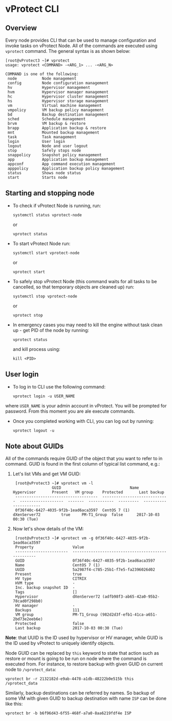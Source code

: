 # vProtect CLI

## Overview

Every node provides CLI that can be used to manage configuration and invoke tasks on vProtect Node. All of the commands are executed using `vprotect` command. The general syntax is as shown below:

```text
[root@vProtect3 ~]# vprotect
usage: vprotect <COMMAND> -<ARG_1> ... -<ARG_N>

COMMAND is one of the following:
 node     		Node management
 config   		Node configuration management
 hv       		Hypervisor management
 hvm      		Hypervisor manager management
 hc       		Hypervisor cluster management
 hs       		Hypervisor storage management
 vm       		Virtual machine management
 vmpolicy 		VM backup policy management
 bd       		Backup destination management
 sched    		Schedule management
 brvm     		VM backup & restore
 brapp    		Application backup & restore
 mnt      		Mounted backup management
 task     		Task management
 login    		User login
 logout   		Node and user logout
 stop     		Safely stops node
 snappolicy		Snapshot policy management
 app      		Application backup management
 appconf  		App command execution management
 apppolicy		Application backup policy management
 status			Shows node status
 start			Starts node
```

## Starting and stopping node

* To check if vProtect Node is running, run:

  ```text
  systemctl status vprotect-node
  ```

  or

  ```text
  vprotect status
  ```

* To start vProtect Node run:

  ```text
  systemctl start vprotect-node
  ```

  or

  ```text
  vprotect start
  ```

* To safely stop vProtect Node \(this command waits for all tasks to be cancelled, so that temporary objects are cleaned up\) run:

  ```text
  systemctl stop vprotect-node
  ```

  or

  ```text
  vprotect stop
  ```

* In emergency cases you may need to kill the engine without task clean up - get PID of the node by running:

  ```text
  vprotect status
  ```

  and kill process using:

  ```text
  kill <PID>
  ```

## User login

* To log in to CLI use the following command:

  ```text
  vprotect login -u USER_NAME
  ```

where `USER_NAME` is your admin account in vProtect. You will be prompted for password. From this moment you are ale execute commands.

* Once you completed working with CLI, you can log out by running:

  ```text
  vprotect logout -u
  ```

## Note about GUIDs

All of the commands require GUID of the object that you want to refer to in command. GUID is found in the first column of typical list command, e.g.:

1. Let's list VMs and get VM GUID:

   ```text
    [root@vProtect3 ~]# vprotect vm -l
                    GUID                              Name                   Hypervisor       Present   VM group    Protected       Last backup        
    ------------------------------------  -----------------------------  -------------------  -------  -----------  ---------  ----------------------  
    0f36f40c-6427-4035-9f2b-1ead6aca3597  CentOS 7 (1)                   dXenServer72         true     PM-T1_Group  false      2017-10-03 00:30 (Tue)
   ```

2. Now let's show details of the VM:

   ```text
    [root@vProtect3 ~]# vprotect vm -g 0f36f40c-6427-4035-9f2b-1ead6aca3597
    Property                 Value                                                
    -----------------------  ---------------------------------------------------  
    GUID                     0f36f40c-6427-4035-9f2b-1ead6aca3597  
    Name                     CentOS 7 (1)  
    UUID                     5a2987f4-c785-25b1-f7e5-fa2396026d02  
    Present                  true  
    HV type                  CITRIX  
    HVM type                 -  
    Inc. backup snapshot ID  -  
    Tags                     []  
    Hypervisor               dXenServer72 (adfb98f3-ab65-42a0-95b2-78cad0f298b0)  
    HV manager               -  
    Backups                  111  
    VM group                 PM-T1_Group (982d2d3f-efb1-41ca-a651-2bd73e2eeb6e)  
    Protected                false  
    Last backup              2017-10-03 00:30 (Tue)
   ```

**Note**: that UUID is the ID used by hypervisor or HV manager, while GUID is the ID used by vProtect to uniquely identify objects.

Node GUID can be replaced by `this` keyword to state that action such as restore or mount is going to be run on node where the command is executed from. For instance, to restore backup with given GUID on current node to `/vprotect_data`:

```text
vprotect br -r 2132182d-e9ab-4478-a1db-48222b0e515b this /vprotect_data
```

Similarly, backup destinations can be referred by names. So backup of some VM with given GUID to backup destination with name `ISP` can be done like this:

```text
vprotect br -b b6f96d43-6f55-468f-a7a0-8aa6219fdf4e ISP
```

